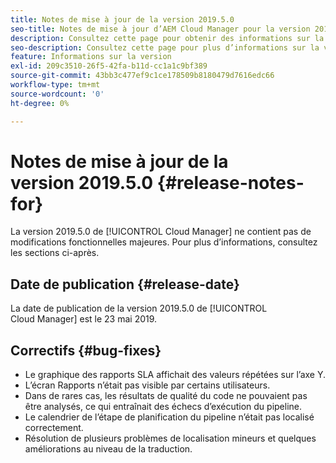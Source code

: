 ```yaml
---
title: Notes de mise à jour de la version 2019.5.0
seo-title: Notes de mise à jour d’AEM Cloud Manager pour la version 2019.5.0
description: Consultez cette page pour obtenir des informations sur la version 2019.5.0 de Cloud Manager.
seo-description: Consultez cette page pour plus d’informations sur la version 2019.5.0 d’AEM Cloud Manager.
feature: Informations sur la version
exl-id: 209c3510-26f5-42fa-b11d-cc1a1c9bf389
source-git-commit: 43bb3c477ef9c1ce178509b8180479d7616edc66
workflow-type: tm+mt
source-wordcount: '0'
ht-degree: 0%

---
```


# Notes de mise à jour de la version 2019.5.0 {#release-notes-for}

La version 2019.5.0 de [!UICONTROL Cloud Manager] ne contient pas de modifications fonctionnelles majeures. Pour plus d’informations, consultez les sections ci-après.

## Date de publication {#release-date}

La date de publication de la version 2019.5.0 de [!UICONTROL Cloud Manager] est le 23 mai 2019.


## Correctifs {#bug-fixes}

* Le graphique des rapports SLA affichait des valeurs répétées sur l’axe Y.
* L’écran Rapports n’était pas visible par certains utilisateurs.
* Dans de rares cas, les résultats de qualité du code ne pouvaient pas être analysés, ce qui entraînait des échecs d’exécution du pipeline.
* Le calendrier de l’étape de planification du pipeline n’était pas localisé correctement.
* Résolution de plusieurs problèmes de localisation mineurs et quelques améliorations au niveau de la traduction.
